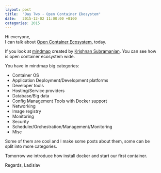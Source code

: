 ```yaml
---
layout: post
title:  "Day Two - Open Container Ekosystem"
date:   2015-12-02 11:00:00 +0100
categories: 2015
---
```


Hi everyone,<br>
 I can talk about [Open Container Ecosystem](https://www.mindmeister.com/389671722/open-container-ecosystem-formerly-docker-ecosystem), today.

If you look at [mindmap](https://www.mindmeister.com/389671722/open-container-ecosystem-formerly-docker-ecosystem) created by [Krishnan Subramanian](http://krishworld.com/). You can see how is open container ecosystem wide.

You have in mindmap big categories:

- Container OS
- Application Deployment/Development platforms
- Developer tools
- Hosting/Service providers
- Database/Big data
- Config Management Tools with Docker support
- Networking
- Image registry
- Monitoring
- Security
- Scheduler/Orchestration/Management/Monitoring
- Misc

Some of them are cool and I make some posts about them, some can be split into more categories.

Tomorrow we introduce how install docker and start our first container.

Regards,
Ladislav
